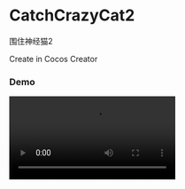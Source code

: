 # CatchCrazyCat2
围住神经猫2

Create in Cocos Creator

### Demo
![普通模式&幻化为猫](https://github.com/XunMengWinter/CatchCrazyCat2/blob/main/demo/weizhushenjingmao.mp4)

